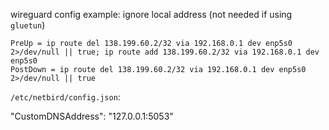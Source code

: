 wireguard config example: ignore local address (not needed if using `gluetun`)
```
PreUp = ip route del 138.199.60.2/32 via 192.168.0.1 dev enp5s0 2>/dev/null || true; ip route add 138.199.60.2/32 via 192.168.0.1 dev enp5s0
PostDown = ip route del 138.199.60.2/32 via 192.168.0.1 dev enp5s0 2>/dev/null || true
```

`/etc/netbird/config.json`:

"CustomDNSAddress": "127.0.0.1:5053"

